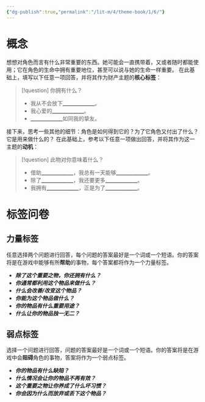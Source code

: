```yaml
---
{"dg-publish":true,"permalink":"/lit-m/4/theme-book/1/6/"}
---
```


# 概念
想想对角色而言有什么非常重要的东西。她可能会一直携带着，又或者随时都能使用；它在角色的生命中拥有重要地位，甚至可以说与她的生命一样重要。
在此基础上，填写以下任意一项回答，并将其作为财产主题的**核心标签**：
>[!question] 你拥有什么？
>- 我从不会放下▁▁▁▁▁▁。
>- 我心爱的▁▁▁▁▁▁。
>- ▁▁▁▁▁▁如同我的挚友。

接下来，思考一些其他的细节：角色是如何得到它的？为了它角色又付出了什么？它是用来做什么的？
在此基础上，参考以下任意一项做出回答，并将其作为这一主题的**动机**：
>[!question] 此物对你意味着什么？
>- 借助▁▁▁▁▁▁，我总有一天能够▁▁▁▁▁▁。
>- 除了▁▁▁▁▁▁，我还要更多▁▁▁▁▁▁。
>- 我拥有▁▁▁▁▁▁，正是为了▁▁▁▁▁▁。

# 标签问卷
## 力量标签
任意选择两个问题进行回答，每个问题的答案最好是一个词或一个短语。你的答案将是在游戏中能够有所**帮助**的事物，每个答案都将作为一个力量标签。

- ***除了这个重要之物，你还拥有什么？***
- ***你通常都利用这个物品来做什么？***
- ***什么会改善/改变这个物品？***
- ***你能为这个物品做什么？***
- ***你的物品有什么重要用途？***
- ***什么让你的物品独一无二？***

## 弱点标签
选择一个问题进行回答，问题的答案最好是一个词或一个短语。你的答案将是在游戏中会**阻碍**角色的事物，答案将作为一个弱点标签。

- ***你的物品有什么缺陷？***
- ***什么情况会让你的物品不再有效？***
- ***这个重要之物让你养成了什么坏习惯？***
- ***你会因为什么而放弃或丢下这个物品？***